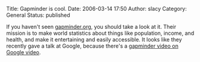 Title: Gapminder is cool.
Date: 2006-03-14 17:50
Author: slacy
Category: General
Status: published

If you haven't seen [gapminder.org](http://gapminder.org), you should
take a look at it. Their mission is to make world statistics about
things like population, income, and health, and make it entertaining and
easily accessible. It looks like they recently gave a talk at Google,
because there's a [gapminder video on Google
video](http://video.google.com/videoplay?docid=7996617766640098677).
